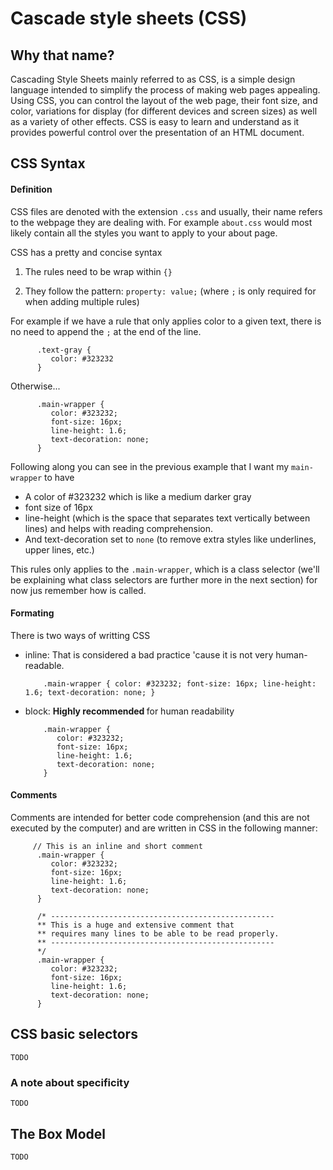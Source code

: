 # Cascade style sheets (CSS)

## Why that name?

Cascading Style Sheets mainly referred to as CSS, is a simple design language intended to simplify the process of making web pages appealing. Using CSS, you can control the layout of the web page, their font size, and color, variations for display (for different devices and screen sizes) as well as a variety of other effects. CSS is easy to learn and understand as it provides powerful control over the presentation of an HTML document.

## CSS Syntax

#### Definition

CSS files are denoted with the extension `.css` and usually, their name refers to the webpage they are dealing with. For example `about.css` would most likely contain all the styles you want to apply to your about page.

CSS has a pretty and concise syntax

1) The rules need to be wrap within `{}`

2) They follow the pattern: `property: value;` (where `;` is only required for when adding multiple rules)

For example if we have a rule that only applies color to a given text, there is no need to append the `;` at the end of the line.

          .text-gray {
             color: #323232
          }

Otherwise...

          .main-wrapper {
             color: #323232;
             font-size: 16px;
             line-height: 1.6;
             text-decoration: none;
          }

Following along you can see in the previous example that I want my `main-wrapper` to have

- A color of #323232 which is like a medium darker gray
- font size of 16px
- line-height (which is the space that separates text vertically between lines) and helps with reading comprehension.
- And text-decoration set to `none` (to remove extra styles like underlines, upper lines, etc.)

This rules only applies to the `.main-wrapper`, which is a class selector (we'll be explaining what class selectors are further more in the next section) for now jus remember how is called.

#### Formating

There is two ways of writting CSS 

- inline: That is considered a bad practice 'cause it is not very human-readable.

          .main-wrapper { color: #323232; font-size: 16px; line-height: 1.6; text-decoration: none; } 

- block: <strong> Highly recommended </strong> for human readability

          .main-wrapper {
             color: #323232;
             font-size: 16px;
             line-height: 1.6;
             text-decoration: none;
          }

#### Comments

Comments are intended for better code comprehension (and this are not executed by the computer) and are written in CSS in the following manner:

         // This is an inline and short comment
          .main-wrapper {
             color: #323232;
             font-size: 16px;
             line-height: 1.6;
             text-decoration: none;
          }

          /* --------------------------------------------------
          ** This is a huge and extensive comment that
          ** requires many lines to be able to be read properly.
          ** --------------------------------------------------
          */
          .main-wrapper {
             color: #323232;
             font-size: 16px;
             line-height: 1.6;
             text-decoration: none;
          }

## CSS basic selectors 
    TODO
### A note about specificity
    TODO
## The Box Model
    TODO